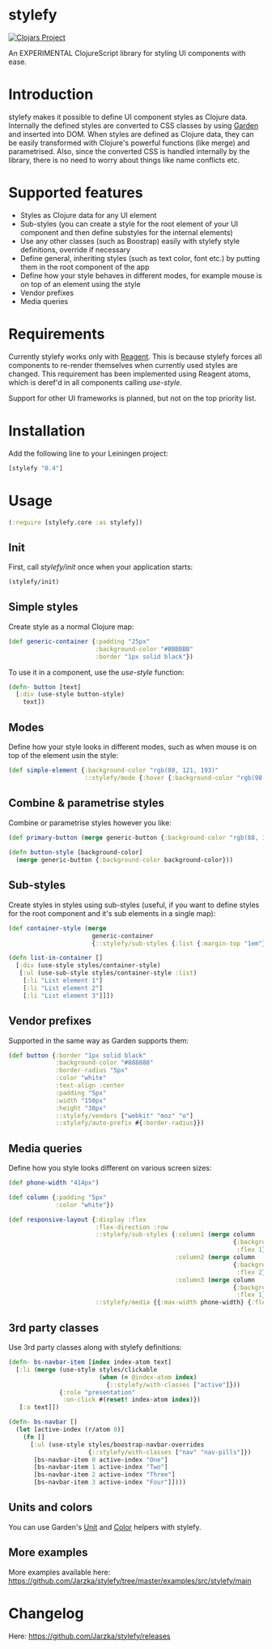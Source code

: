 # stylefy

[![Clojars Project](https://img.shields.io/clojars/v/stylefy.svg)](https://clojars.org/stylefy)

An EXPERIMENTAL ClojureScript library for styling UI components with ease.

# Introduction

stylefy makes it possible to define UI component styles as Clojure data. Internally the defined styles are converted to CSS classes by using [Garden](https://github.com/noprompt/garden) and inserted into DOM. When styles are defined as Clojure data, they can be easily transformed with Clojure's powerful functions (like merge) and parametrised. Also, since the converted CSS is handled internally by the library, there is no need to worry about things like name conflicts etc.

# Supported features

- Styles as Clojure data for any UI element
- Sub-styles (you can create a style for the root element of your UI component and then define substyles for the internal elements)
- Use any other classes (such as Boostrap) easily with stylefy style definitions, override if necessary
- Define general, inheriting styles (such as text color, font etc.) by putting them in the root component of the app
- Define how your style behaves in different modes, for example mouse is on top of an element using the style
- Vendor prefixes
- Media queries

# Requirements

Currently stylefy works only with [Reagent](https://github.com/reagent-project/reagent). This is because stylefy forces all components to re-render themselves when currently used styles are changed. This requirement has been implemented using Reagent atoms, which is deref'd in all components calling *use-style*.

Support for other UI frameworks is planned, but not on the top priority list.

# Installation

Add the following line to your Leiningen project:

```clj
[stylefy "0.4"]
```

# Usage

```clj
(:require [stylefy.core :as stylefy])
```

## Init

First, call *stylefy/init* once when your application starts:

```clojure
(stylefy/init)
```

## Simple styles

Create style as a normal Clojure map:

```clojure
(def generic-container {:padding "25px"
                        :background-color "#BBBBBB"
                        :border "1px solid black"})
```

To use it in a component, use the *use-style* function:

```clojure
(defn- button [text]
  [:div (use-style button-style)
    text])
```

## Modes

Define how your style looks in different modes, such as when mouse is on top of the element usin the style:

```clojure
(def simple-element {:background-color "rgb(88, 121, 193)"
                     ::stylefy/mode {:hover {:background-color "rgb(98, 131, 213)"}}}
```

## Combine & parametrise styles

Combine or parametrise styles however you like:

```clojure
(def primary-button (merge generic-button {:background-color "rgb(88, 121, 193)"}))
                                  
(defn button-style [background-color]
  (merge generic-button {:background-color background-color}))
```

## Sub-styles

Create styles in styles using sub-styles (useful, if you want to define styles for the root component and it's sub elements in a single map):

```clojure
(def container-style (merge
                       generic-container
                       {::stylefy/sub-styles {:list {:margin-top "1em"}}}))

(defn list-in-container []
  [:div (use-style styles/container-style)
   [:ul (use-sub-style styles/container-style :list)
    [:li "List element 1"]
    [:li "List element 2"]
    [:li "List element 3"]]])
```

## Vendor prefixes

Supported in the same way as Garden supports them:

```clojure
(def button {:border "1px solid black"
             :background-color "#888888"
             :border-radius "5px"
             :color "white"
             :text-align :center
             :padding "5px"
             :width "150px"
             :height "38px"
             ::stylefy/vendors ["webkit" "moz" "o"]
             ::stylefy/auto-prefix #{:border-radius}})
```

## Media queries

Define how you style looks different on various screen sizes:

```clojure
(def phone-width "414px")

(def column {:padding "5px"
             :color "white"})

(def responsive-layout {:display :flex
                        :flex-direction :row
                        ::stylefy/sub-styles {:column1 (merge column
                                                              {:background-color "#AA0000"
                                                               :flex 1})
                                              :column2 (merge column
                                                              {:background-color "#00AA00"
                                                               :flex 2})
                                              :column3 (merge column
                                                              {:background-color "#0000AA"
                                                               :flex 1})}
                        ::stylefy/media {{:max-width phone-width} {:flex-direction :column}}})W
```

## 3rd party classes

Use 3rd party classes along with stylefy definitions:

```clojure
(defn- bs-navbar-item [index index-atom text]
  [:li (merge (use-style styles/clickable
                         (when (= @index-atom index)
                           {::stylefy/with-classes ["active"]}))
              {:role "presentation"
               :on-click #(reset! index-atom index)})
   [:a text]])

(defn- bs-navbar []
  (let [active-index (r/atom 0)]
    (fn []
      [:ul (use-style styles/boostrap-navbar-overrides
                      {::stylefy/with-classes ["nav" "nav-pills"]})
       [bs-navbar-item 0 active-index "One"]
       [bs-navbar-item 1 active-index "Two"]
       [bs-navbar-item 2 active-index "Three"]
       [bs-navbar-item 3 active-index "Four"]])))
```

## Units and colors

You can use Garden's [Unit](https://github.com/noprompt/garden/wiki/Units-%26-Arithmetic) and [Color](https://github.com/noprompt/garden/wiki/Color) helpers with stylefy.

## More examples

More examples available here: https://github.com/Jarzka/stylefy/tree/master/examples/src/stylefy/main

# Changelog

Here: https://github.com/Jarzka/stylefy/releases
